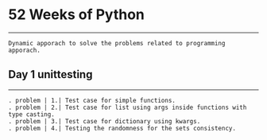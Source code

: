 # 52 Weeks of Python
---
    Dynamic apporach to solve the problems related to programming apporach.
## Day 1 unittesting 
---
    . problem | 1.| Test case for simple functions.
    . problem | 2.| Test case for list using args inside functions with type casting.
    . problem | 3.| Test case for dictionary using kwargs.
    . problem | 4.| Testing the randomness for the sets consistency.
